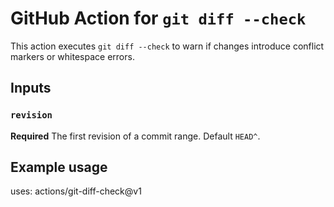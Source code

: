# GitHub Action for `git diff --check`

This action executes `git diff --check` to warn if changes introduce conflict
markers or whitespace errors.

## Inputs

### `revision`

**Required** The first revision of a commit range. Default `HEAD^`.

## Example usage

uses: actions/git-diff-check@v1
